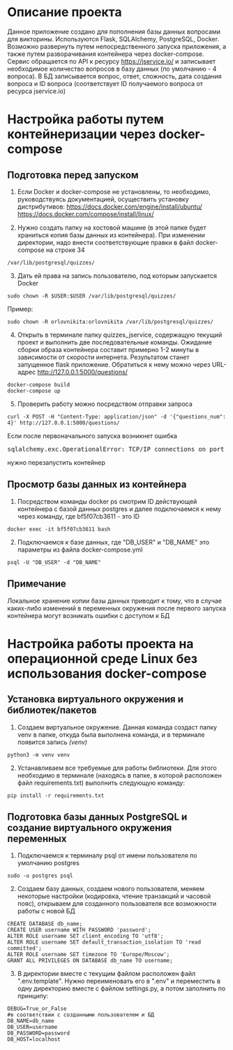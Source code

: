# Описание проекта

Данное приложение создано для пополнения базы данных вопросами для викторины. Используются Flask, SQLAlchemy,
PostgreSQL, Docker. Возможно развернуть путем непосредственного запуска приложения, а также путем разворачивания
контейнера через docker-compose. Сервис обращается по API к ресурсу https://jservice.io/ и записывает необходимое
количество вопросов в базу данных (по умолчанию - 4 вопроса). В БД записывается вопрос, ответ, сложность, дата создания
вопроса и ID вопроса (соответствует ID получаемого вопроса от ресурса jservice.io)

# Настройка работы путем контейнеризации через docker-compose

## Подготовка перед запуском

1. Если Docker и docker-compose не установлены, то необходимо, руководствуясь документацией, осуществить установку
   дистрибутивов:
   https://docs.docker.com/engine/install/ubuntu/
   https://docs.docker.com/compose/install/linux/

2. Нужно создать папку на хостовой машине (в этой папке будет храниться копия базы данных из контейнера). При изменении
   директории, надо внести соответствующие правки в файл docker-compose на строке 34

```text
/var/lib/postgresql/quizzes/
```

3. Дать ей права на запись пользователю, под которым запускается Docker

```text
sudo chown -R $USER:$USER /var/lib/postgresql/quizzes/
```

Пример:

```text
sudo chown -R orlovnikita:orlovnikita /var/lib/postgresql/quizzes/
```

4. Открыть в терминале папку quizzes_jservice, содержащую текущий проект и выполнить две последовательные команды.
   Ожидание сборки образа контейнера составит примерно 1-2 минуты в зависимости от скорости интернета. Результатом
   станет
   запущенное flask приложение. Обратиться к нему можно через URL-адрес http://127.0.0.1:5000/questions/

```text
docker-compose build
docker-compose up
```

5. Проверить работу можно посредством отправки запроса

```text
curl -X POST -H "Content-Type: application/json" -d '{"questions_num": 4}' http://127.0.0.1:5000/questions/
```

Если после первоначального запуска возникнет ошибка
<pre>sqlalchemy.exc.OperationalError: TCP/IP connections on port 5432?</pre>
нужно перезапустить контейнер

## Просмотр базы данных из контейнера

1. Посредством команды docker ps смотрим ID действующей контейнера с базой данных postgres и далее подключаемся к
   нему через команду, где bf5f07cb3611 - это ID

```text
docker exec -it bf5f07cb3611 bash
```

2. Подключаемся к базе данных, где "DB_USER" и "DB_NAME" это параметры из файла docker-compose.yml

```text
psql -U "DB_USER" -d "DB_NAME"
```

## Примечание

Локальное хранение копии базы данных приводит к тому, что в случае каких-либо изменений в
переменных окружения после первого запуска контейнера могут возникать ошибки с доступом к БД

# Настройка работы проекта на операционной среде Linux без использования docker-compose

## Установка виртуального окружения и библиотек/пакетов

1. Создаем виртуальное окружение. Данная команда создаст папку venv в папке, откуда была выполнена команда, и в
   терминале появится запись *(venv)*

```text
python3 -m venv venv
```

2. Устанавливаем все требуемые для работы библиотеки. Для этого необходимо в терминале (находясь в папке, в которой
   расположен файл requirements.txt) выполнить следующую команду:

```text
pip install -r requirements.txt
```

## Подготовка базы данных PostgreSQL и создание виртуального окружения переменных

1. Подключаемся к терминалу psql от имени пользователя по умолчанию postgres

```text
sudo -u postgres psql
```

2. Создаем базу данных, создаем нового пользователя, меняем некоторые настройки (кодировка, чтение транзакций и
   часовой пояс), открываем для созданного пользователя все возможности работы с новой БД

```postgresql
CREATE DATABASE db_name;
CREATE USER username WITH PASSWORD 'password';
ALTER ROLE username SET client_encoding TO 'utf8';
ALTER ROLE username SET default_transaction_isolation TO 'read committed';
ALTER ROLE username SET timezone TO 'Europe/Moscow';
GRANT ALL PRIVILEGES ON DATABASE db_name TO username;
```

3. В директории вместе с текущим файлом расположен файл ".env.template". Нужно переименовать его в ".env" и переместить
   в одну директорию вместе с файлом settings.py, а потом заполнить по принципу:

```dotenv
DEBUG=True_or_False
#в соответствии с созданными пользователем и БД
DB_NAME=db_name
DB_USER=username
DB_PASSWORD=password
DB_HOST=localhost
```
